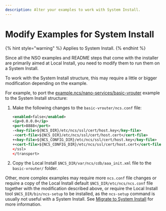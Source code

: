 ```yaml
---
description: Alter your examples to work with System Install.
---
```


# Modify Examples for System Install

{% hint style="warning" %}
Applies to System Install.
{% endhint %}

Since all the NSO examples and README steps that come with the installer are primarily aimed at Local Install, you need to modify them to run them on a System Install.

To work with the System Install structure, this may require a little or bigger modification depending on the example.

For example, to port the [example.ncs/nano-services/basic-vrouter](https://github.com/NSO-developer/nso-examples/tree/6.5/nano-services/basic-vrouter) example to the System Install structure:

1.  Make the following changes to the `basic-vrouter/ncs.conf` file:

    ```xml
    <enabled>false</enabled>
    <ip>0.0.0.0</ip>
    <port>8888</port>
    -<key-file>${NCS_DIR}/etc/ncs/ssl/cert/host.key</key-file>
    -<cert-file>${NCS_DIR}/etc/ncs/ssl/cert/host.cert</cert-file>
    +<key-file>${NCS_CONFIG_DIR}/etc/ncs/ssl/cert/host.key</key-file>
    +<cert-file>${NCS_CONFIG_DIR}/etc/ncs/ssl/cert/host.cert</cert-file>
    </ssl>
    </transport>
    ```
2. Copy the Local Install `$NCS_DIR/var/ncs/cdb/aaa_init.xml` file to the `basic-vrouter/` folder.

Other, more complex examples may require more `ncs.conf` file changes or require a copy of the Local Install default `$NCS_DIR/etc/ncs/ncs.conf` file together with the modification described above, or require the Local Install tool `$NCS_DIR/bin/ncs-setup` to be installed, as the `ncs-setup` command is usually not useful with a System Install. See [Migrate to System Install](migrate-to-system-install.md) for more information.
